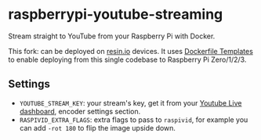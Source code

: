 # raspberrypi-youtube-streaming
Stream straight to YouTube from your Raspberry Pi with Docker.

This fork: can be deployed on [resin.io](https://resin.io) devices. It uses
[Dockerfile Templates](https://docs.resin.io/deployment/docker-templates/) to
enable deploying from this single codebase to Raspberry Pi Zero/1/2/3.

## Settings

*   `YOUTUBE_STREAM_KEY`: your stream's key, get it from your
    [Youtube Live dashboard](https://www.youtube.com/live_dashboard), encoder
    settings section.
*   `RASPIVID_EXTRA_FLAGS`: extra flags to pass to `raspivid`, for example you can
    add `-rot 180` to flip the image upside down.
